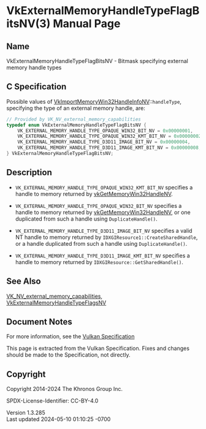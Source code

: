 # VkExternalMemoryHandleTypeFlagBitsNV(3) Manual Page

## Name

VkExternalMemoryHandleTypeFlagBitsNV - Bitmask specifying external
memory handle types



## <a href="#_c_specification" class="anchor"></a>C Specification

Possible values of
[VkImportMemoryWin32HandleInfoNV](https://registry.khronos.org/vulkan/specs/1.3-extensions/man/html/VkImportMemoryWin32HandleInfoNV.html)::`handleType`,
specifying the type of an external memory handle, are:

``` c
// Provided by VK_NV_external_memory_capabilities
typedef enum VkExternalMemoryHandleTypeFlagBitsNV {
    VK_EXTERNAL_MEMORY_HANDLE_TYPE_OPAQUE_WIN32_BIT_NV = 0x00000001,
    VK_EXTERNAL_MEMORY_HANDLE_TYPE_OPAQUE_WIN32_KMT_BIT_NV = 0x00000002,
    VK_EXTERNAL_MEMORY_HANDLE_TYPE_D3D11_IMAGE_BIT_NV = 0x00000004,
    VK_EXTERNAL_MEMORY_HANDLE_TYPE_D3D11_IMAGE_KMT_BIT_NV = 0x00000008,
} VkExternalMemoryHandleTypeFlagBitsNV;
```

## <a href="#_description" class="anchor"></a>Description

- `VK_EXTERNAL_MEMORY_HANDLE_TYPE_OPAQUE_WIN32_KMT_BIT_NV` specifies a
  handle to memory returned by
  [vkGetMemoryWin32HandleNV](https://registry.khronos.org/vulkan/specs/1.3-extensions/man/html/vkGetMemoryWin32HandleNV.html).

- `VK_EXTERNAL_MEMORY_HANDLE_TYPE_OPAQUE_WIN32_BIT_NV` specifies a
  handle to memory returned by
  [vkGetMemoryWin32HandleNV](https://registry.khronos.org/vulkan/specs/1.3-extensions/man/html/vkGetMemoryWin32HandleNV.html), or one
  duplicated from such a handle using `DuplicateHandle()`.

- `VK_EXTERNAL_MEMORY_HANDLE_TYPE_D3D11_IMAGE_BIT_NV` specifies a valid
  NT handle to memory returned by `IDXGIResource1::CreateSharedHandle`,
  or a handle duplicated from such a handle using `DuplicateHandle()`.

- `VK_EXTERNAL_MEMORY_HANDLE_TYPE_D3D11_IMAGE_KMT_BIT_NV` specifies a
  handle to memory returned by `IDXGIResource::GetSharedHandle()`.

## <a href="#_see_also" class="anchor"></a>See Also

[VK_NV_external_memory_capabilities](https://registry.khronos.org/vulkan/specs/1.3-extensions/man/html/VK_NV_external_memory_capabilities.html),
[VkExternalMemoryHandleTypeFlagsNV](https://registry.khronos.org/vulkan/specs/1.3-extensions/man/html/VkExternalMemoryHandleTypeFlagsNV.html)

## <a href="#_document_notes" class="anchor"></a>Document Notes

For more information, see the <a
href="https://registry.khronos.org/vulkan/specs/1.3-extensions/html/vkspec.html#VkExternalMemoryHandleTypeFlagBitsNV"
target="_blank" rel="noopener">Vulkan Specification</a>

This page is extracted from the Vulkan Specification. Fixes and changes
should be made to the Specification, not directly.

## <a href="#_copyright" class="anchor"></a>Copyright

Copyright 2014-2024 The Khronos Group Inc.

SPDX-License-Identifier: CC-BY-4.0

Version 1.3.285  
Last updated 2024-05-10 01:10:25 -0700
